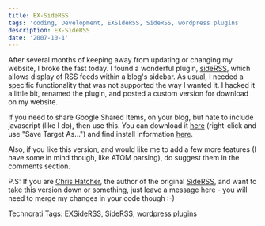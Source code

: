 ```yaml
---
title: EX-SideRSS
tags: 'coding, Development, EXSideRSS, SideRSS, wordpress plugins'
description: EX-SideRSS
date: '2007-10-1'
---
```


After several months of keeping away from updating or changing my website, I broke the fast today. I found a wonderful plugin, [sideRSS][0], which allows display of RSS feeds within a blog's sidebar. As usual, I needed a specific functionality that was not supported the way I wanted it. I hacked it a little bit, renamed the plugin, and posted a custom version for download on my website.

If you need to share Google Shared Items, on your blog, but hate to include javascript (like I do), then use this. You can download it [here][1] (right-click and use "Save Target As...") and find install information [here][2].

Also, if you like this version, and would like me to add a few more features (I have some in mind though, like ATOM parsing), do suggest them in the comments section.

P.S: If you are [Chris Hatcher][3], the author of the original [SideRSS][0], and want to take this version down or something, just leave a message here - you will need to merge my changes in your code though :-)

Technorati Tags: [EXSideRSS][4], [SideRSS][5], [wordpress plugins][6]


[0]: http://www.underjc.com/?q=node/13
[1]: http://shvelmur.com/downloads/projects/ex-siderss.php
[2]: http://shvelmur.com/wpress/projects/exsiderss/
[3]: http://www.underjc.com/
[4]: http://technorati.com/tags/EX-SideRSS
[5]: http://technorati.com/tags/SideRSS
[6]: http://technorati.com/tags/wordpress%20plugins
